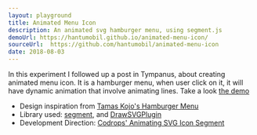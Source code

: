 ```yaml
---
layout: playground
title: Animated Menu Icon
description: An animated svg hamburger menu, using segment.js
demoUrl: https://hantumobil.github.io/animated-menu-icon/
sourceUrl:  https://github.com/hantumobil/animated-menu-icon
date: 2018-08-03
---
```

In this experiment I followed up a post in Tympanus, about creating animated menu icon. It is a hamburger menu, when user click on it, it will have dynamic animation that involve animating lines. Take a look [the demo](https://hantumobil.github.io/animated-menu-icon/)

- Design inspiration from [Tamas Kojo's Hamburger Menu](https://dribbble.com/shots/2265620-hamburger-menu)
- Library used: [segment](https://github.com/lmgonzalves/segment), and [DrawSVGPlugin](http://greensock.com/drawSVG)
- Development Direction: [Codrops' Animating SVG Icon Segment](https://tympanus.net/codrops/2015/11/12/animating-svg-menu-icon-segment/)